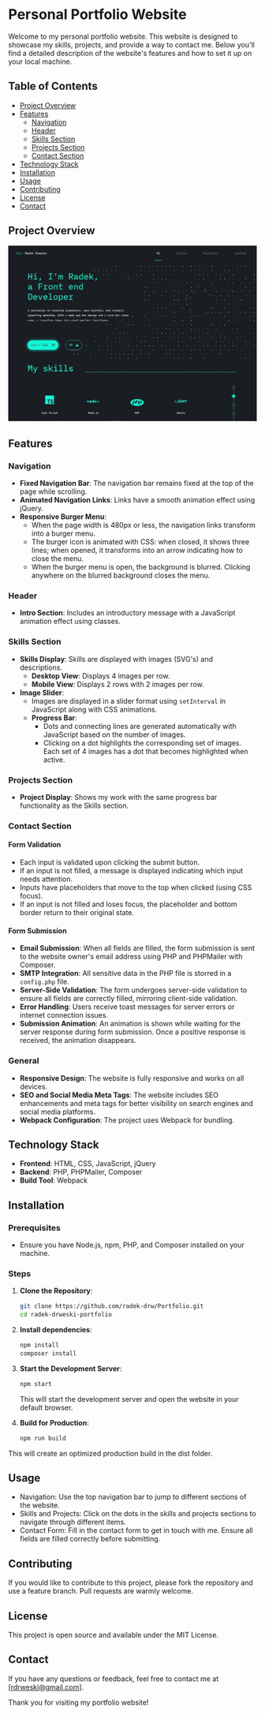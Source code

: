 # Personal Portfolio Website

Welcome to my personal portfolio website. This website is designed to showcase my skills, projects, and provide a way to contact me. Below you'll find a detailed description of the website's features and how to set it up on your local machine.

## Table of Contents

- [Project Overview](#project-overview)
- [Features](#features)
  - [Navigation](#navigation)
  - [Header](#header)
  - [Skills Section](#skills-section)
  - [Projects Section](#projects-section)
  - [Contact Section](#contact-section)
- [Technology Stack](#technology-stack)
- [Installation](#installation)
- [Usage](#usage)
- [Contributing](#contributing)
- [License](#license)
- [Contact](#contact)

## Project Overview

![Portfolio Website Screenshot](./src/assets/images/page_screenshot.jpg)

## Features

### Navigation

- **Fixed Navigation Bar**: The navigation bar remains fixed at the top of the page while scrolling.
- **Animated Navigation Links**: Links have a smooth animation effect using jQuery.
- **Responsive Burger Menu**:
  - When the page width is 480px or less, the navigation links transform into a burger menu.
  - The burger icon is animated with CSS: when closed, it shows three lines; when opened, it transforms into an arrow indicating how to close the menu.
  - When the burger menu is open, the background is blurred. Clicking anywhere on the blurred background closes the menu.

### Header

- **Intro Section**: Includes an introductory message with a JavaScript animation effect using classes.

### Skills Section

- **Skills Display**: Skills are displayed with images (SVG's) and descriptions.
  - **Desktop View**: Displays 4 images per row.
  - **Mobile View**: Displays 2 rows with 2 images per row.
- **Image Slider**:
  - Images are displayed in a slider format using `setInterval` in JavaScript along with CSS animations.
  - **Progress Bar**:
    - Dots and connecting lines are generated automatically with JavaScript based on the number of images.
    - Clicking on a dot highlights the corresponding set of images. Each set of 4 images has a dot that becomes highlighted when active.

### Projects Section

- **Project Display**: Shows my work with the same progress bar functionality as the Skills section.

### Contact Section

#### Form Validation

- Each input is validated upon clicking the submit button.
- If an input is not filled, a message is displayed indicating which input needs attention.
- Inputs have placeholders that move to the top when clicked (using CSS focus).
- If an input is not filled and loses focus, the placeholder and bottom border return to their original state.

#### Form Submission

- **Email Submission**: When all fields are filled, the form submission is sent to the website owner's email address using PHP and PHPMailer with Composer.
- **SMTP Integration**: All sensitive data in the PHP file is storred in a `config.php` file.
- **Server-Side Validation**: The form undergoes server-side validation to ensure all fields are correctly filled, mirroring client-side validation.
- **Error Handling**: Users receive toast messages for server errors or internet connection issues.
- **Submission Animation**: An animation is shown while waiting for the server response during form submission. Once a positive response is received, the animation disappears.

### General

- **Responsive Design**: The website is fully responsive and works on all devices.
- **SEO and Social Media Meta Tags**: The website includes SEO enhancements and meta tags for better visibility on search engines and social media platforms.
- **Webpack Configuration**: The project uses Webpack for bundling.

## Technology Stack

- **Frontend**: HTML, CSS, JavaScript, jQuery
- **Backend**: PHP, PHPMailer, Composer
- **Build Tool**: Webpack

## Installation

### Prerequisites

- Ensure you have Node.js, npm, PHP, and Composer installed on your machine.

### Steps

1. **Clone the Repository**:

   ```bash
   git clone https://github.com/radek-drw/Portfolio.git
   cd radek-drweski-portfolio
   ```

2. **Install dependencies**:

   ```bash
   npm install
   composer install
   ```

3. **Start the Development Server**:

   ```bash
   npm start
   ```

   This will start the development server and open the website in your default browser.

4. **Build for Production**:

   ```bash
   npm run build
   ```

This will create an optimized production build in the dist folder.

## Usage

- Navigation: Use the top navigation bar to jump to different sections of the website.
- Skills and Projects: Click on the dots in the skills and projects sections to navigate through different items.
- Contact Form: Fill in the contact form to get in touch with me. Ensure all fields are filled correctly before submitting.

## Contributing

If you would like to contribute to this project, please fork the repository and use a feature branch. Pull requests are warmly welcome.

## License

This project is open source and available under the MIT License.

## Contact

If you have any questions or feedback, feel free to contact me at [rdrweski@gmail.com].

Thank you for visiting my portfolio website!
